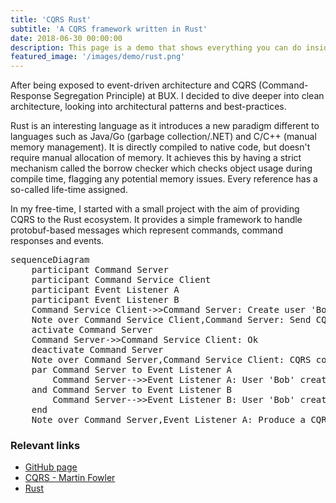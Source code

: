 ```yaml
---
title: 'CQRS Rust'
subtitle: 'A CQRS framework written in Rust'
date: 2018-06-30 00:00:00
description: This page is a demo that shows everything you can do inside portfolio and blog posts.
featured_image: '/images/demo/rust.png'
---
```



After being exposed to event-driven architecture and CQRS (Command-Response Segregation Principle) at 
BUX. I decided to dive deeper into clean architecture, looking into architectural patterns and best-practices.

Rust is an interesting language as it introduces a new paradigm different to languages such as Java/Go (garbage 
collection/.NET) and C/C++ (manual memory management). It is directly compiled to native code, but doesn't require
manual allocation of memory. It achieves this by having a strict mechanism called the borrow checker
which checks object usage during compile time, flagging any potential memory issues. Every reference has a so-called 
life-time assigned. 

In my free-time, I started with a small project with the aim of providing CQRS to the Rust ecosystem. It provides 
a simple framework to handle protobuf-based messages which represent commands, command responses and events. 

<pre class="mermaid">
sequenceDiagram
    participant Command Server
    participant Command Service Client
    participant Event Listener A
    participant Event Listener B
    Command Service Client->>Command Server: Create user 'Bob'
    Note over Command Service Client,Command Server: Send CQRS command
    activate Command Server
    Command Server->>Command Service Client: Ok
    deactivate Command Server
    Note over Command Server,Command Service Client: CQRS command response (Ok/Not Ok)
    par Command Server to Event Listener A
        Command Server-->>Event Listener A: User 'Bob' created
    and Command Server to Event Listener B
        Command Server-->>Event Listener B: User 'Bob' created
    end
    Note over Command Server,Event Listener A: Produce a CQRS event
</pre>


### Relevant links
* [GitHub page](https://github.com/phil3k3/cqrs-rust)
* [CQRS - Martin Fowler](https://martinfowler.com/bliki/CQRS.html)
* [Rust](https://www.rust-lang.org/)

